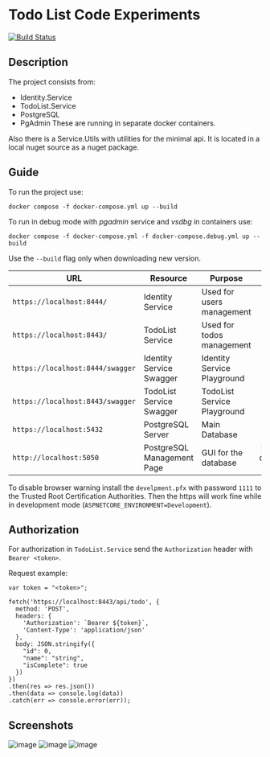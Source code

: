 # Todo List Code Experiments

[![Build Status](https://github.com/hutorovmv/dotnet-service-poc-1/actions/workflows/docker-compose-run.yml/badge.svg)](https://github.com/hutorovmv/dotnet-service-poc-1/actions/workflows/<WORKFLOW_FILE>.yml)

## Description

The project consists from:
 - Identity.Service
 - TodoList.Service
 - PostgreSQL
 - PgAdmin
These are running in separate docker containers.

Also there is a Service.Utils with utilities for the minimal api.
It is located in a local nuget source as a nuget package.

## Guide

To run the project use:
```
docker compose -f docker-compose.yml up --build
```
To run in debug mode with *pgadmin* service and *vsdbg* in containers use:
```
docker compose -f docker-compose.yml -f docker-compose.debug.yml up --build
```
Use the `--build` flag only when downloading new version.

|**URL**|**Resource**|**Purpose**|**Comment**|**User**|**Password**|
|-------|------------|-----------|:---------:|:------:|:----------:|
|`https://localhost:8444/`|Identity Service|Used for users management|-|-|-|
|`https://localhost:8443/`|TodoList Service|Used for todos management|-|-|-|
|`https://localhost:8444/swagger`|Identity Service Swagger|Identity Service Playground|-|-|-|
|`https://localhost:8443/swagger`|TodoList Service Swagger|TodoList Service Playground|-|-|-|
|`https://localhost:5432`|PostgreSQL Server|Main Database|-|`postgres`|`postgres`|
|`http://localhost:5050`|PostgreSQL Management Page|GUI for the database|Runs only in development mode|`admin@admin.com`|`admin`|

To disable browser warning install the `develpment.pfx` with password `1111` to the Trusted Root Certification Authorities. Then the https will work fine while in development mode (`ASPNETCORE_ENVIRONMENT=Development`).

## Authorization

For authorization in `TodoList.Service` send the `Authorization` header with `Bearer <token>`.

Request example:
```
var token = "<token>";

fetch('https://localhost:8443/api/todo', {
  method: 'POST',
  headers: {
    'Authorization': `Bearer ${token}`,
    'Content-Type': 'application/json'
  },
  body: JSON.stringify({
    "id": 0,
    "name": "string",
    "isComplete": true
  })
})
.then(res => res.json())
.then(data => console.log(data))
.catch(err => console.error(err));
```

## Screenshots

![image](https://github.com/user-attachments/assets/e75aa1cc-b4b8-4c41-a7a3-085ed14fc1e0)
![image](https://github.com/user-attachments/assets/72f90a7e-35cd-45e7-85d8-612efc688052)
![image](https://github.com/user-attachments/assets/303c0fae-793d-440a-bf86-f4f7477343bb)
